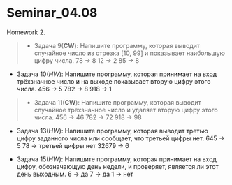 # Seminar_04.08
Homework 2.

> * Задача 9(**CW**): Напишите программу, которая выводит случайное число из отрезка [10, 99] и показывает наибольшую цифру числа.
78 -> 8
12 -> 2
85 -> 8

* Задача 10(*HW*): Напишите программу, которая принимает на вход трёхзначное число и на выходе показывает вторую цифру этого числа.
456 -> 5
782 -> 8
918 -> 1

> * Задача 11(**CW**): Напишите программу, которая выводит случайное трёхзначное число и удаляет вторую цифру этого числа.
456 -> 46
782 -> 72
918 -> 98
 
* Задача 13(*HW*): Напишите программу, которая выводит третью цифру заданного числа или сообщает, что третьей цифры нет.
645 -> 5
78 -> третьей цифры нет
32679 -> 6

* Задача 15(*HW*): Напишите программу, которая принимает на вход цифру, обозначающую день недели, и проверяет, является ли этот день выходным.
6 -> да
7 -> да
1 -> нет